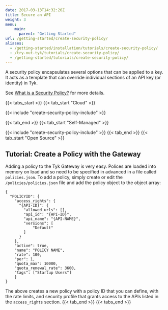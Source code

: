 ```yaml
---
date: 2017-03-13T14:32:26Z
title: Secure an API
weight: 3
menu:
    main: 
      parent: "Getting Started"
url: /getting-started/create-security-policy/
aliases:
  - /getting-started/installation/tutorials/create-security-policy/
  - /try-out-tyk/tutorials/create-security-policy/
  - /getting-started/tutorials/create-security-policy/
---
```



A security policy encapsulates several options that can be applied to a key. It acts as a template that can override individual sections of an API key (or identity) in Tyk.

See [What is a Security Policy?](/docs/getting-started/key-concepts/what-is-a-security-policy/) for more details.

{{< tabs_start >}}
{{< tab_start "Cloud" >}}
<br>

{{< include "create-security-policy-include" >}}

{{< tab_end >}}
{{< tab_start "Self-Managed" >}}
<br>

{{< include "create-security-policy-include" >}}
{{< tab_end >}}
{{< tab_start "Open Source" >}}
## Tutorial: Create a Policy with the Gateway

Adding a policy to the Tyk Gateway is very easy. Polices are loaded into memory on load and so need to be specified in advanced in a file called `policies.json`. To add a policy, simply create or edit the `/policies/policies.json` file and add the policy object to the object array:

```{.copyWrapper}
{
  "POLICYID": {
    "access_rights": {
      "{API-ID}": {
        "allowed_urls": [],
        "api_id": "{API-ID}",
        "api_name": "{API-NAME}",
        "versions": [
            "Default"
        ]
      }
    },
    "active": true,
    "name": "POLICY NAME",
    "rate": 100,
    "per": 1,
    "quota_max": 10000,
    "quota_renewal_rate": 3600,
    "tags": ["Startup Users"]
    }
}
```

The above creates a new policy with a policy ID that you can define, with the rate limits, and security profile that grants access to the APIs listed in the `access_rights` section.
{{< tab_end >}}
{{< tabs_end >}}

